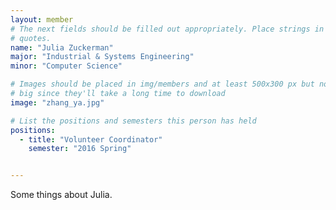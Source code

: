```yaml
---
layout: member
# The next fields should be filled out appropriately. Place strings in double 
# quotes.
name: "Julia Zuckerman"
major: "Industrial & Systems Engineering"
minor: "Computer Science"

# Images should be placed in img/members and at least 500x300 px but not too
# big since they'll take a long time to download
image: "zhang_ya.jpg"

# List the positions and semesters this person has held
positions:
  - title: "Volunteer Coordinator"
    semester: "2016 Spring"


---
```

Some things about Julia.